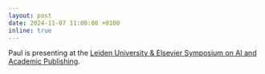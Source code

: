 ```yaml
---
layout: post
date: 2024-11-07 11:00:00 +0100
inline: true
---
```


Paul is presenting at the [Leiden University & Elsevier Symposium on AI and Academic Publishing](https://www.library.universiteitleiden.nl/news/2024/09/leiden-university--elsevier-symposium-on-ai-and-academic-publishing).